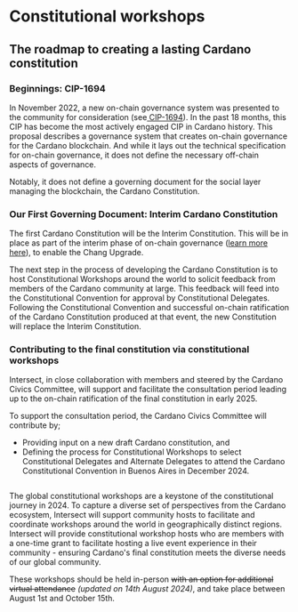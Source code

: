 # Constitutional workshops

## The roadmap to creating a lasting Cardano constitution

### Beginnings: CIP-1694&#x20;

In November 2022, a new on-chain governance system was presented to the community for consideration (see[ CIP-1694](https://github.com/cardano-foundation/CIPs/tree/master/CIP-1694)). In the past 18 months, this CIP has become the most actively engaged CIP in Cardano history. This proposal describes a governance system that creates on-chain governance for the Cardano blockchain. And while it lays out the technical specification for on-chain governance, it does not define the necessary off-chain aspects of governance.

Notably, it does not define a governing document for the social layer managing the blockchain, the Cardano Constitution.

### Our First Governing Document: Interim Cardano Constitution

The first Cardano Constitution will be the Interim Constitution. This will be in place as part of the interim phase of on-chain governance ([learn more here](https://www.intersectmbo.org/news/cardanos-governance-key-terms-and-milestones)), to enable the Chang Upgrade.&#x20;

The next step in the process of developing  the Cardano Constitution is to host Constitutional Workshops around the world to solicit feedback from members of the Cardano community at large. This feedback will feed into the Constitutional Convention for approval by Constitutional Delegates.  Following the Constitutional Convention and successful on-chain ratification of the Cardano Constitution produced at that event, the new Constitution will replace the Interim Constitution.

### Contributing to the final constitution via constitutional workshops

Intersect, in close collaboration with members and steered by the Cardano Civics Committee, will support and facilitate the consultation period leading up to the on-chain ratification of the final constitution in early 2025.

To support the consultation period, the Cardano Civics Committee will contribute by;

* Providing input on a new draft Cardano constitution, and
* Defining the process for Constitutional Workshops to select Constitutional Delegates and Alternate Delegates to attend the Cardano Constitutional Convention in Buenos Aires in December 2024.

<figure><img src="https://lh7-us.googleusercontent.com/lmwjXihkHRnRfFkvZI3n9Fysf0rwB91OJj1yH-4g5leh7vaLQV0tlPQJqNHD7udQsLB0ddorLIx163Ep_xqEYgkhDsUsOPoZzQJaJudPLON2NxG3emMfqTUols4gb4mKh8mKokwdiQbVcwN7nX-lOYc" alt=""><figcaption></figcaption></figure>

The global constitutional workshops are a keystone of the constitutional journey in 2024. To capture a diverse set of perspectives from the Cardano ecosystem, Intersect will support community hosts to facilitate and coordinate workshops around the world in geographically distinct regions. Intersect will provide constitutional workshop hosts who are members with a one-time grant to facilitate hosting a live event experience in their community - ensuring Cardano's final constitution meets the diverse needs of our global community.

These workshops should be held in-person ~~with an option for additional virtual attendance~~ _(updated on 14th August 2024)_, and take place between August 1st and October 15th.
